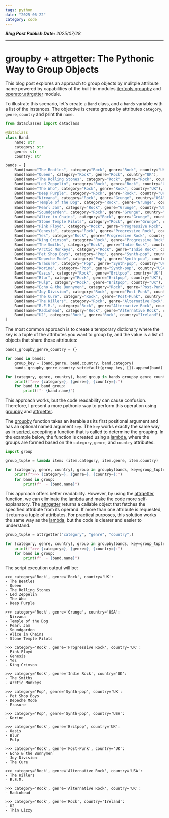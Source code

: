 ```yaml
---
tags: python
date: "2025-06-22"
category: code
---
```


*__Blog Post Publish Date:__ 2025/07/28*

---

# groupby + attrgetter: The Pythonic Way to Group Objects

This blog post explores an approach to group objects by mulitple attribute name powered by capabilities of the built-in modules [itertools.groupby](https://docs.python.org/3/library/itertools.html#itertools.groupby) and [operator.attrgetter](https://docs.python.org/3/library/operator.html#operator.attrgetter) module.

To illustrate this scenario, let's create a `Band` class, and a `bands` variable with a list of the instances. The objective is create groups by attributes `category`, `genre`, `country` and print the `name`.

```python
from dataclasses import dataclass

@dataclass
class Band:
    name: str
    category: str
    genre: str
    country: str

bands = [
    Band(name="The Beatles", category="Rock", genre="Rock", country="UK"),
    Band(name="Queen", category="Rock", genre="Rock", country="UK"),
    Band(name="The Rolling Stones", category="Rock", genre="Rock", country="UK"),
    Band(name="Led Zeppelin", category="Rock", genre="Rock", country="UK"),
    Band(name="The Who", category="Rock", genre="Rock", country="UK"),
    Band(name="Deep Purple", category="Rock", genre="Rock", country="UK"),
    Band(name="Nirvana", category="Rock", genre="Grunge", country="USA"),
    Band(name="Temple of the Dog", category="Rock", genre="Grunge", country="USA"),
    Band(name="Pearl Jam", category="Rock", genre="Grunge", country="USA"),
    Band(name="Soundgarden", category="Rock", genre="Grunge", country="USA"),
    Band(name="Alice in Chains", category="Rock", genre="Grunge", country="USA"),
    Band(name="Stone Temple Pilots", category="Rock", genre="Grunge", country="USA"),
    Band(name="Pink Floyd", category="Rock", genre="Progressive Rock", country="UK"),
    Band(name="Genesis", category="Rock", genre="Progressive Rock", country="UK"),
    Band(name="Yes", category="Rock", genre="Progressive Rock", country="UK"),
    Band(name="King Crimson", category="Rock", genre="Progressive Rock", country="UK"),
    Band(name="The Smiths", category="Rock", genre="Indie Rock", country="UK"),
    Band(name="Arctic Monkeys", category="Rock", genre="Indie Rock", country="UK"),
    Band(name="Pet Shop Boys", category="Pop", genre="Synth-pop", country="UK"),
    Band(name="Depeche Mode", category="Pop", genre="Synth-pop", country="UK"),
    Band(name="Erasure", category="Pop", genre="Synth-pop", country="UK"),
    Band(name="Korine", category="Pop", genre="Synth-pop", country="USA"),
    Band(name="Oasis", category="Rock", genre="Britpop", country="UK"),
    Band(name="Blur", category="Rock", genre="Britpop", country="UK"),
    Band(name="Pulp", category="Rock", genre="Britpop", country="UK"),
    Band(name="Echo & the Bunnymen", category="Rock", genre="Post-Punk", country="UK"),
    Band(name="Joy Division", category="Rock", genre="Post-Punk", country="UK"),
    Band(name="The Cure", category="Rock", genre="Post-Punk", country="UK"),
    Band(name="The Killers", category="Rock", genre="Alternative Rock", country="USA"),
    Band(name="R.E.M.", category="Rock", genre="Alternative Rock", country="USA"),
    Band(name="Radiohead", category="Rock", genre="Alternative Rock", country="UK"),
    Band(name="U2", category="Rock", genre="Rock", country="Ireland"),
] 
```

The most common approach is to create a temporary dictionary where the key is a tuple of the attributes you want to group by, and the value is a list of objects that share those attributes:

```python
bands_groupby_genre_country = {}

for band in bands:
    group_key = (band.genre, band.country, band.category)
    bands_groupby_genre_country.setdefault(group_key, []).append(band)

for (category, genre, country), band_group in bands_groupby_genre_country.items():
    print(f">>> {category=}, {genre=}, {country=}:")
    for band in band_group:
        print(f"- {band.name}")
```

This approach works, but the code readability can cause confusion. Therefore, I present a more pythonic way to perform this operation using [groupby](https://docs.python.org/3/library/itertools.html#itertools.groupby) and [attrgetter](https://docs.python.org/3/library/operator.html#operator.attrgetter).

The [groupby](https://docs.python.org/3/library/itertools.groupby) function takes an iterable as its first positional argument and has an optional named argument `key`. The `key` works exactly the same way as in [sorted](https://docs.python.org/3/howto/sorting.html#key-functions), accepting a function that is called to determine the grouping. In the example below, the function is created using a [lambda](https://docs.python.org/2/tutorial/controlflow.html), where the groups are formed based on the `category`, `genre`, and `country` attributes.

```python
import group

group_tuple = lambda item: (item.category, item.genre, item.country)

for (category, genre, country), group in groupby(bands, key=group_tuple):
    print(f">>> {category=}, {genre=}, {country=}:")
    for band in group:
        print(f"  - {band.name}")
```

This approach offers better readability. However, by using the [attrgetter](https://docs.python.org/3/library/operator.html#operator.attrgetter) function, we can eliminate the [lambda](https://docs.python.org/2/tutorial/controlflow.html) and make the code more self-explanatory. The [attrgetter](https://docs.python.org/3/library/operator.html#operator.attrgetter) returns a callable object that fetches the specified attribute from its operand. If more than one attribute is requested, it returns a tuple of attributes. For practical purposes, this solution works the same way as the [lambda](https://docs.python.org/2/tutorial/controlflow.html), but the code is clearer and easier to understand.

```python
group_tuple = attrgetter("category", "genre", "country",)

for (category, genre, country), group in groupby(bands, key=group_tuple):
    print(f">>> {category=}, {genre=}, {country=}:")
    for band in group:
        print(f"  - {band.name}")
```

The script execution output will be:

```
>>> category='Rock', genre='Rock', country='UK':
- The Beatles
- Queen
- The Rolling Stones
- Led Zeppelin
- The Who
- Deep Purple

>>> category='Rock', genre='Grunge', country='USA':
- Nirvana
- Temple of the Dog
- Pearl Jam
- Soundgarden
- Alice in Chains
- Stone Temple Pilots

>>> category='Rock', genre='Progressive Rock', country='UK':
- Pink Floyd
- Genesis
- Yes
- King Crimson

>>> category='Rock', genre='Indie Rock', country='UK':
- The Smiths
- Arctic Monkeys

>>> category='Pop', genre='Synth-pop', country='UK':
- Pet Shop Boys
- Depeche Mode
- Erasure

>>> category='Pop', genre='Synth-pop', country='USA':
- Korine

>>> category='Rock', genre='Britpop', country='UK':
- Oasis
- Blur
- Pulp

>>> category='Rock', genre='Post-Punk', country='UK':
- Echo & the Bunnymen
- Joy Division
- The Cure

>>> category='Rock', genre='Alternative Rock', country='USA':
- The Killers
- R.E.M.

>>> category='Rock', genre='Alternative Rock', country='UK':
- Radiohead

>>> category='Rock', genre='Rock', country='Ireland':
- U2
- Thin Lizzy
```
